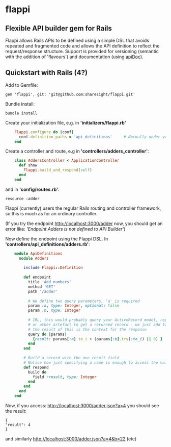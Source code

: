# flappi
## Flexible API builder gem for Rails

Flappi allows Rails APIs to be defined using a simple DSL that avoids repeated and fragmented code and allows the API definition to reflect the request/response structure.
Support is provided for versioning (semantic with the addition of 'flavours') and documentation (using [apiDoc](http://apidocjs.com/)).

## Quickstart with Rails (4?)

Add to Gemfile:

    gem 'flappi', git: 'git@github.com:sharesight/flappi.git'

Bundle install:

    bundle install

Create your initialization file, e.g. in **'initializers/flappi.rb'**
```ruby
    Flappi.configure do |conf|
      conf.definition_paths = 'api_definitions'     # Normally under your controller path
    end
```
Create a controller and route, e.g in **'controllers/adders_controller'**:
```ruby
    class AddersController < ApplicationController
      def show
        Flappi.build_and_respond(self)
      end
    end
```
and in **'config/routes.rb'**:

    resource :adder

Flappi (currently) users the regular Rails routing and controller framework, so this is much as for an ordinary controller.

(If you try the endpoint [http://localhost:3000/adder](http://localhost:3000/adder) now, you should get an error like: *'Endpoint Adders is not defined to API Builder'*)

Now define the endpoint using the Flappi DSL. In **'controllers/api_definitions/adders.rb'**:
```ruby
    module ApiDefinitions
      module Adders
    
        include Flappi::Definition
    
        def endpoint
          title 'Add numbers'
          method 'GET'
          path '/adder'
    
          # We define two query parameters, 'a' is required
          param :a, type: Integer, optional: false
          param :b, type: Integer
    
          # IRL, this would probably query your ActiveRecord model, reporting engine
          # or other artefact to get a returned record - we just add two numbers together
          # the result of this is the context for the response
          query do |params|
            {result: params[:a].to_i + (params[:b].try(:to_i) || 0) }
          end
        end
    
        # Build a record with the one result field
        # Notice how just specifying a name is enough to access the value
        def respond
          build do
            field :result, type: Integer
          end
        end
      end
    end
```
Now, if you access: [http://localhost:3000/adder.json?a=4](http://localhost:3000/adder.json?a=4) you should see the result:

    {
    "result": 4
    }
    
and similarly [http://localhost:3000/adder.json?a=4&b=22](http://localhost:3000/adder.json?a=4&b=22) (etc)

